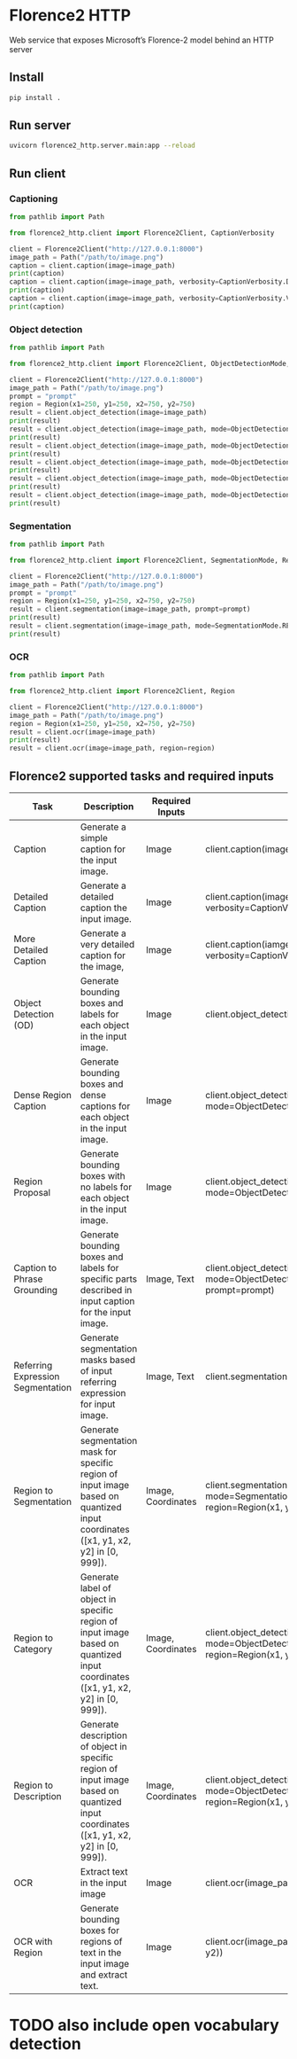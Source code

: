 # Florence2 HTTP

 Web service that exposes Microsoft’s Florence-2 model behind an HTTP server

## Install 
```bash
pip install .
```

## Run server 

```bash
uvicorn florence2_http.server.main:app --reload
```

## Run client 

### Captioning 

```python
from pathlib import Path

from florence2_http.client import Florence2Client, CaptionVerbosity

client = Florence2Client("http://127.0.0.1:8000")
image_path = Path("/path/to/image.png")
caption = client.caption(image=image_path)
print(caption)
caption = client.caption(image=image_path, verbosity=CaptionVerbosity.DETAILED)
print(caption)
caption = client.caption(image=image_path, verbosity=CaptionVerbosity.VERY_DETAILED)
print(caption)
```

### Object detection 
```python
from pathlib import Path

from florence2_http.client import Florence2Client, ObjectDetectionMode, Region

client = Florence2Client("http://127.0.0.1:8000")
image_path = Path("/path/to/image.png")
prompt = "prompt"
region = Region(x1=250, y1=250, x2=750, y2=750)
result = client.object_detection(image=image_path)
print(result)
result = client.object_detection(image=image_path, mode=ObjectDetectionMode.DENSE_CAPTION)
print(result)
result = client.object_detection(image=image_path, mode=ObjectDetectionMode.REGION_PROPOSAL)
print(result)
result = client.object_detection(image=image_path, mode=ObjectDetectionMode.CAPTION_GROUNDING, prompt=prompt)
print(result)
result = client.object_detection(image=image_path, mode=ObjectDetectionMode.REGION_CATEGORY, region=region)
print(result)
result = client.object_detection(image=image_path, mode=ObjectDetectionMode.REGION_DESCRIPTION, region=region)
print(result)
```

### Segmentation 
```python
from pathlib import Path

from florence2_http.client import Florence2Client, SegmentationMode, Region

client = Florence2Client("http://127.0.0.1:8000")
image_path = Path("/path/to/image.png")
prompt = "prompt"
region = Region(x1=250, y1=250, x2=750, y2=750)
result = client.segmentation(image=image_path, prompt=prompt)
print(result)
result = client.segmentation(image=image_path, mode=SegmentationMode.REGION, region=region)
print(result)
```

### OCR
```python
from pathlib import Path

from florence2_http.client import Florence2Client, Region

client = Florence2Client("http://127.0.0.1:8000")
image_path = Path("/path/to/image.png")
region = Region(x1=250, y1=250, x2=750, y2=750)
result = client.ocr(image=image_path)
print(result)
result = client.ocr(image=image_path, region=region)
```

## Florence2 supported tasks and required inputs 

| Task                            | Description                                                                                                                                                            | Required Inputs                          | API Usage              |
|---------------------------------|------------------------------------------------------------------------------------------------------------------------------------------------------------------------|------------------------------------------|------------------------|
| Caption                         | Generate a simple caption for the input image.                                                                                                                         | Image                                    | client.caption(image_path)           |
| Detailed Caption                | Generate a detailed caption the input image.                                                                                                                           | Image                                    | client.caption(image_path, verbosity=CaptionVerbosity.DETAILED)   |
| More Detailed Caption           | Generate a very detailed caption for the image,                                                                                                                        | Image                                    | client.caption(iamge_path, verbosity=CaptionVerbosity.VERY_DETAILED)|
| Object Detection (OD)           | Generate bounding boxes and labels for each object in the input image.                                                                                                 | Image                                    | client.object_detection(image_path)                |
| Dense Region Caption            | Generate bounding boxes and dense captions for each object in the input image.                                                                                         | Image                                    | client.object_detection(image_path, mode=ObjectDetectionMode.DENSE_CAPTION) |
| Region Proposal                 | Generate bounding boxes with no labels for each object in the input image.                                                                                             | Image                                    | client.object_detection(image_path, mode=ObjectDetectionMode.REGION_PROPOSAL)    |
| Caption to Phrase Grounding     | Generate bounding boxes and labels for specific parts described in input caption for the input image.                                                                  | Image, Text                              | client.object_detection(image_path, mode=ObjectDetectionMode.CAPTION_GROUNDING, prompt=prompt)|
| Referring Expression Segmentation | Generate segmentation masks based of input referring expression for input image.                                                                                     | Image, Text                              | client.segmentation(image_path, prompt=prompt)|
| Region to Segmentation          | Generate segmentation mask for specific region of input image based on quantized input coordinates ([x1, y1, x2, y2] in [0, 999]).                                     | Image, Coordinates                       | client.segmentation(image_path, mode=SegmentationMode.REGION, region=Region(x1, y1, x2, y2)) |
| Region to Category              | Generate label of object in specific region of input image based on quantized input coordinates ([x1, y1, x2, y2] in [0, 999]).                                        | Image, Coordinates                       | client.object_detection(image_path, mode=ObjectDetectionMode.REGION_CATEGORY, region=Region(x1, y1, x2, y2))  |
| Region to Description           | Generate description of object in specific region of input image based on quantized input coordinates ([x1, y1, x2, y2] in [0, 999]).                                  | Image, Coordinates                       | client.object_detection(image_path, mode=ObjectDetectionMode.REGION_DESCRIPTION, region=Region(x1, y1, x2, y2))|
| OCR                             | Extract text in the input image                                                                                                                                        | Image                                    | client.ocr(image_path)                |
| OCR with Region                 | Generate bounding boxes for regions of text in the input image and extract text.                                                                                       | Image                                    | client.ocr(image_path, region=Region(x1, y1, x2, y2))    |

# TODO also include open vocabulary detection

